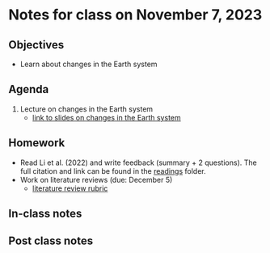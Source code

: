 # Notes for class on November 7, 2023

## Objectives
- Learn about changes in the Earth system

## Agenda
1. Lecture on changes in the Earth system
	- [link to slides on changes in the Earth system](../lecture_slides/10_changes_in_earth_system.pdf)

## Homework
- Read Li et al. (2022) and write feedback (summary + 2 questions).
The full citation and link can be found in the 
[readings](../readings) folder.
- Work on literature reviews (due: December 5)
	- [literature review rubric](../rubrics/review_rubric.md)

## In-class notes

## Post class notes